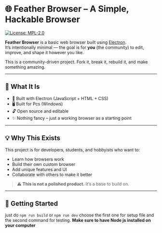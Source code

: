 # 🌐 Feather Browser – A Simple, Hackable Browser

[![License: MPL-2.0](https://img.shields.io/badge/License-MPL%202.0-brightgreen.svg)](https://www.mozilla.org/MPL/2.0/)

**Feather Browser** is a basic web browser built using [Electron](https://www.electronjs.org/).  
It’s intentionally minimal — the goal is for **you** (the community) to edit, improve, and shape it however you like.

This is a community-driven project. Fork it, break it, rebuild it, and make something amazing.

---

## 🚀 What It Is

- 🧱 Built with Electron (JavaScript + HTML + CSS)
- 🖥️ Built for Pcs (Windows)
- 🔓 Open source and editable
- ✨ Nothing fancy – just a working browser as a starting point

---

## 💡 Why This Exists

This project is for developers, students, and hobbyists who want to:

- Learn how browsers work
- Build their own custom browser
- Add unique features and UI
- Collaborate with others to make it better

> ⚠️ **This is not a polished product.** It’s a base to build on.

---

## 🔧 Getting Started
just do `npm run build` or `npm run dev`
choose the first one for setup file and the second command for testing. **Make sure to have Node js installed on your computer** 
